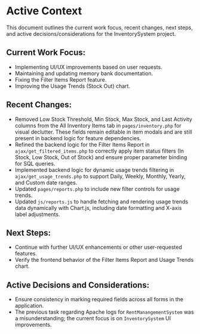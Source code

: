 # Active Context

This document outlines the current work focus, recent changes, next steps, and active decisions/considerations for the InventorySystem project.

## Current Work Focus:
- Implementing UI/UX improvements based on user requests.
- Maintaining and updating memory bank documentation.
- Fixing the Filter Items Report feature.
- Improving the Usage Trends (Stock Out) chart.

## Recent Changes:
 - Removed Low Stock Threshold, Min Stock, Max Stock, and Last Activity columns from the All Inventory Items tab in `pages/inventory.php` for visual declutter. These fields remain editable in item modals and are still present in backend logic for feature dependencies.
 - Refined the backend logic for the Filter Items Report in `ajax/get_filtered_items.php` to correctly apply item status filters (In Stock, Low Stock, Out of Stock) and ensure proper parameter binding for SQL queries.
 - Implemented backend logic for dynamic usage trends filtering in `ajax/get_usage_trends.php` to support Daily, Weekly, Monthly, Yearly, and Custom date ranges.
 - Updated `pages/reports.php` to include new filter controls for usage trends.
 - Updated `js/reports.js` to handle fetching and rendering usage trends data dynamically with Chart.js, including date formatting and X-axis label adjustments.

## Next Steps:
- Continue with further UI/UX enhancements or other user-requested features.
- Verify the frontend behavior of the Filter Items Report and Usage Trends chart.

## Active Decisions and Considerations:
- Ensure consistency in marking required fields across all forms in the application.
- The previous task regarding Apache logs for `RentManangementSystem` was a misunderstanding; the current focus is on `InventorySystem` UI improvements.
